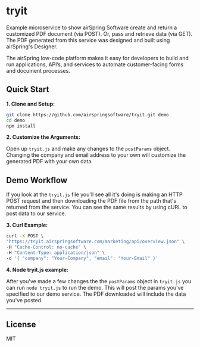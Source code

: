 # tryit

Example microservice to show airSpring Software create and return a customized PDF document (via POST).  Or, pass and retrieve data (via GET).  The PDF generated from this service was designed and built using airSpring's Designer.

The airSpring low-code platform makes it easy for developers to build and run applications, API’s, and services to automate customer-facing forms and document  processes.

## Quick Start

**1. Clone and Setup:**

```sh
git clone https://github.com/airspringsoftware/tryit.git demo
cd demo
npm install
```

**2. Customize the Arguments:**

Open up `tryit.js` and make any changes to the `postParams` object.  Changing the
company and email address to your own will customize the generated PDF with
your own data.

## Demo Workflow

If you look at the `tryit.js` file you'll see all it's doing is making an HTTP POST request
and then downloading the PDF file from the path that's returned from the service.  You can
see the same results by using cURL to post data to our service.

**3. Curl Example:**

```sh
curl -X POST \
"https://tryit.airspringsoftware.com/marketing/api/overview.json" \
-H "Cache-Control: no-cache" \
-H "Content-Type: application/json" \
-d '{ "company": "Your-Company", "email": "Your-Email" }'
```

**4. Node tryit.js example:**

After you've made a few changes the the `postParams` object in `tryit.js` you
can run `node tryit.js` to run the demo.  This will post the params you've specified
to our demo service.  The PDF downloaded will include the data you've posted.


---
## License
MIT
